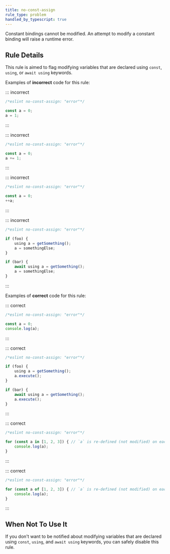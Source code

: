 ```yaml
---
title: no-const-assign
rule_type: problem
handled_by_typescript: true
---
```




Constant bindings cannot be modified. An attempt to modify a constant binding will raise a runtime error.

## Rule Details

This rule is aimed to flag modifying variables that are declared using `const`, `using`, or `await using` keywords.

Examples of **incorrect** code for this rule:

::: incorrect

```js
/*eslint no-const-assign: "error"*/

const a = 0;
a = 1;
```

:::

::: incorrect

```js
/*eslint no-const-assign: "error"*/

const a = 0;
a += 1;
```

:::

::: incorrect

```js
/*eslint no-const-assign: "error"*/

const a = 0;
++a;
```

:::

::: incorrect

```js
/*eslint no-const-assign: "error"*/

if (foo) {
	using a = getSomething();
	a = somethingElse;
}

if (bar) {
	await using a = getSomething();
	a = somethingElse;
}
```

:::

Examples of **correct** code for this rule:

::: correct

```js
/*eslint no-const-assign: "error"*/

const a = 0;
console.log(a);
```

:::

::: correct

```js
/*eslint no-const-assign: "error"*/

if (foo) {
	using a = getSomething();
	a.execute();
}

if (bar) {
	await using a = getSomething();
	a.execute();
}
```

:::

::: correct

```js
/*eslint no-const-assign: "error"*/

for (const a in [1, 2, 3]) { // `a` is re-defined (not modified) on each loop step.
    console.log(a);
}
```

:::

::: correct

```js
/*eslint no-const-assign: "error"*/

for (const a of [1, 2, 3]) { // `a` is re-defined (not modified) on each loop step.
    console.log(a);
}
```

:::

## When Not To Use It

If you don't want to be notified about modifying variables that are declared using `const`, `using`, and `await using` keywords, you can safely disable this rule.
